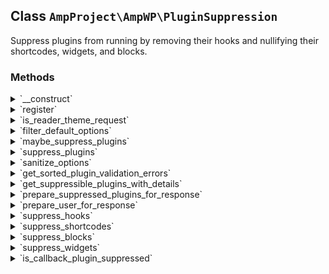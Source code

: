 ## Class `AmpProject\AmpWP\PluginSuppression`

Suppress plugins from running by removing their hooks and nullifying their shortcodes, widgets, and blocks.

### Methods
<details>
<summary>`__construct`</summary>

```php
public __construct( \AmpProject\AmpWP\PluginRegistry $plugin_registry )
```

Instantiate the plugin suppression service.


</details>
<details>
<summary>`register`</summary>

```php
public register()
```

Register the service with the system.


</details>
<details>
<summary>`is_reader_theme_request`</summary>

```php
public is_reader_theme_request()
```

Is reader theme request.


</details>
<details>
<summary>`filter_default_options`</summary>

```php
public filter_default_options( $defaults )
```

Add default option.


</details>
<details>
<summary>`maybe_suppress_plugins`</summary>

```php
public maybe_suppress_plugins()
```

Suppress plugins if on an AMP endpoint.


</details>
<details>
<summary>`suppress_plugins`</summary>

```php
public suppress_plugins()
```

Suppress plugins.


</details>
<details>
<summary>`sanitize_options`</summary>

```php
public sanitize_options( $options, $new_options )
```

Sanitize options.


</details>
<details>
<summary>`get_sorted_plugin_validation_errors`</summary>

```php
private get_sorted_plugin_validation_errors( $plugin_slug )
```

Provides validation errors for a plugin specified by slug.


</details>
<details>
<summary>`get_suppressible_plugins_with_details`</summary>

```php
public get_suppressible_plugins_with_details()
```

Provides a keyed array of active plugins with keys being slugs and values being plugin info plus validation error details.

Plugins are sorted by validation error count, in descending order.


</details>
<details>
<summary>`prepare_suppressed_plugins_for_response`</summary>

```php
public prepare_suppressed_plugins_for_response( $suppressed_plugins )
```

Prepare suppressed plugins for response.

Augment the suppressed plugins data with additional information.


</details>
<details>
<summary>`prepare_user_for_response`</summary>

```php
private prepare_user_for_response( $username )
```

Prepare user for response.


</details>
<details>
<summary>`suppress_hooks`</summary>

```php
private suppress_hooks( $suppressed_plugins )
```

Suppress plugin hooks.


</details>
<details>
<summary>`suppress_shortcodes`</summary>

```php
private suppress_shortcodes( $suppressed_plugins )
```

Suppress plugin shortcodes.


</details>
<details>
<summary>`suppress_blocks`</summary>

```php
private suppress_blocks( $suppressed_plugins )
```

Suppress plugin blocks.


</details>
<details>
<summary>`suppress_widgets`</summary>

```php
private suppress_widgets( $suppressed_plugins )
```

Suppress plugin widgets.


</details>
<details>
<summary>`is_callback_plugin_suppressed`</summary>

```php
private is_callback_plugin_suppressed( $callback, $suppressed_plugins )
```

Determine whether callback is from a suppressed plugin.


</details>
